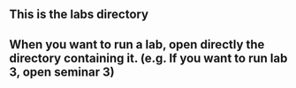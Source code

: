 ## This is the labs directory

## When you want to run a lab, open directly the directory containing it. (e.g. If you want to run lab 3, open seminar 3) 